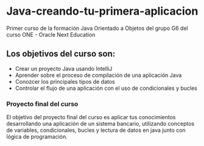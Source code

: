 # Java-creando-tu-primera-aplicacion
Primer curso de la formación Java Orientado a Objetos del grupo G6 del curso ONE - Oracle Next Education

## Los objetivos del curso son: 

- Crear un proyecto Java usando IntelliJ
- Aprender sobre el proceso de compilación de una aplicación Java
- Conozcer los principales tipos de datos
- Controlar el flujo de una aplicación con el uso de condicionales y bucles
  
### Proyecto final del curso 
El objetivo del proyecto final del curso es aplicar tus conocimientos desarrollando una aplicación de un sistema bancario, utilizando conceptos de variables, condicionales, bucles y lectura de datos en java junto con lógica de programación.
